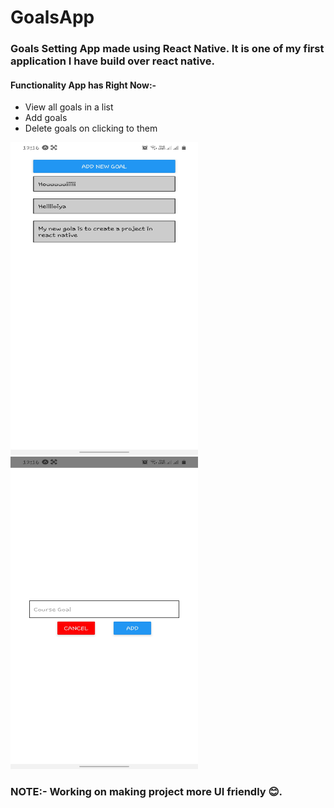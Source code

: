 # GoalsApp
### Goals Setting App made using React Native. It is one of my first application I have build over react native.

#### Functionality App has Right Now:-
<ul>
<li>View all goals in a list</li>
<li>Add goals</li>
<li>Delete goals on clicking to them</li>
</ul>



<div>
<img src="i.jpeg" width="300px" height="500px">
 
<img src="2.jpeg" width="300px" height="500px">
</div>

### NOTE:- Working on making project more UI friendly 😊.

